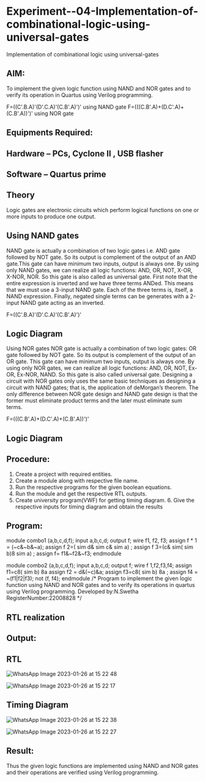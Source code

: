 # Experiment--04-Implementation-of-combinational-logic-using-universal-gates
Implementation of combinational logic using universal-gates
 
## AIM:
To implement the given logic function using NAND and NOR gates and to verify its operation in Quartus using Verilog programming.

F=((C'.B.A)'(D'.C.A)'(C.B'.A)')' using NAND gate
F=(((C.B'.A)+(D.C'.A)+(C.B'.A))')' using NOR gate
## Equipments Required:
## Hardware – PCs, Cyclone II , USB flasher
## Software – Quartus prime


## Theory
Logic gates are electronic circuits which perform logical functions on one or more inputs to produce one output. 

## Using NAND gates
NAND gate is actually a combination of two logic gates i.e. AND gate followed by NOT gate. So its output is complement of the output of an AND gate.This gate can have minimum two inputs, output is always one. By using only NAND gates, we can realize all logic functions: AND, OR, NOT, X-OR, X-NOR, NOR. So this gate is also called as universal gate. First note that the entire expression is inverted and we have three terms ANDed. This means that we must use a 3-input NAND gate. Each of the three terms is, itself, a NAND expression. Finally, negated single terms can be generates with a 2-input NAND gate acting as an inverted.

F=((C'.B.A)'(D'.C.A)'(C.B'.A)')'

## Logic Diagram

Using NOR gates
NOR gate is actually a combination of two logic gates: OR gate followed by NOT gate. So its output is complement of the output of an OR gate. This gate can have minimum two inputs, output is always one. By using only NOR gates, we can realize all logic functions: AND, OR, NOT, Ex-OR, Ex-NOR, NAND. So this gate is also called universal gate. Designing a circuit with NOR gates only uses the same basic techniques as designing a circuit with NAND gates; that is, the application of deMorgan’s theorem. The only difference between NOR gate design and NAND gate design is that the former must eliminate product terms and the later must eliminate sum terms.

F=(((C.B'.A)+(D.C'.A)+(C.B'.A))')'

## Logic Diagram
## Procedure:

1. Create a project with required entities.
2. Create a module along with respective file name.
3. Run the respective programs for the given boolean equations.
4. Run the module and get the respective RTL outputs.
5. Create university program(VWF) for getting timing diagram. 6. Give the respective inputs for timing diagram and obtain the results
## Program:

module combo1 (a,b,c,d,f);
input a,b,c,d;
output f;
wire f1, f2, f3;
assign f * 1 = (~c&~b&~a);
assign f 2=( sim d\& sim c\& sim a) ;
assign f 3=(c\& sim( sim b)8 sim a) ;
assign f= f1&~f2&~f3;
endmodule

module combo2 (a,b,c,d,f);
input a,b,c,d;
output f;
wire f 1,f2,f3,f4;
assign f1=c8( sim b) 8a assign f2 = d&(~c)&a;
assign f3=c8( sim b) 8a ; assign f4 = ~(f1|f2|f3);
not (f, f4); endmodule
/*
Program to implement the given logic function using NAND and NOR gates and to verify its operations in quartus using Verilog programming.
Developed by:N.Swetha
RegisterNumber:22008828
*/
## RTL realization

## Output:
## RTL

![WhatsApp Image 2023-01-26 at 15 22 48](https://user-images.githubusercontent.com/122199934/214807714-b9476bd0-6028-4e3e-9bbf-0c7fe2a844d6.jpg)


![WhatsApp Image 2023-01-26 at 15 22 17](https://user-images.githubusercontent.com/122199934/214807644-0a481206-899c-4c85-9ab8-ed233d752944.jpg)


## Timing Diagram

![WhatsApp Image 2023-01-26 at 15 22 38](https://user-images.githubusercontent.com/122199934/214807780-6e6c0b48-3f3c-477a-9e78-e550e1c8ff38.jpg)


![WhatsApp Image 2023-01-26 at 15 22 27](https://user-images.githubusercontent.com/122199934/214807810-90609b79-0533-4d77-817c-fac7dd6c9f4a.jpg)


## Result:
Thus the given logic functions are implemented using NAND and NOR gates and their operations are verified using Verilog programming.
